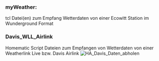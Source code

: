 ### myWeather:

tcl Datei(en) zum Empfang Wetterdaten von einer Ecowitt Station im Wunderground Format

### Davis_WLL_Airlink

Homematic Script Dateien zum Empfangen von Wetterdaten von einer Weatherlink Live
bzw. Davis Airlink
![HA_Davis_Daten_abholen](https://github.com/user-attachments/assets/a15b9346-7046-4532-927d-abd00cf59631)
